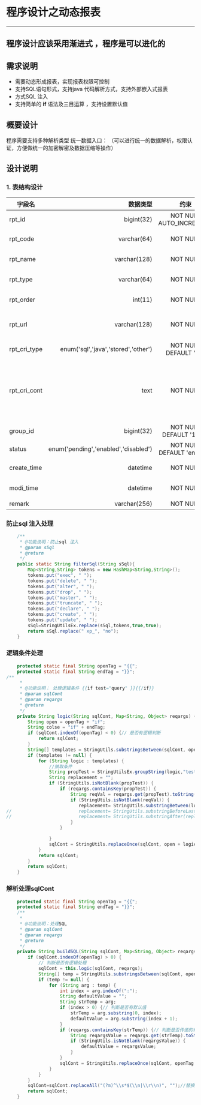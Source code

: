 # 程序设计之动态报表
------
## 程序设计应该采用渐进式 ，程序是可以进化的
## 需求说明
 - 需要动态形成报表，实现报表权限可控制
 - 支持SQL语句形式，支持java 代码解析方式，支持外部嵌入式报表
 - 方式SQL 注入
 - 支持简单的 **if** 语法及三目运算 ，支持设置默认值
## 概要设计
程序需要支持多种解析类型 
统一数据入口：
    （可以进行统一的数据解析，权限认证，方便做统一的加密解密及数据压缩等操作）
## 设计说明
### 1. 表结构设计
| 字段名        | 数据类型   |  约束  |描述  |
| --------   | -----:  | :----:  | :----:  |
| rpt_id     | bigint(32) |   NOT NULL AUTO_INCREMENT   |   报表Id     |
| rpt_code   | varchar(64)  |   NOT NULL   |   报表代号     |
| rpt_name   | varchar(128)  |   NOT NULL   |   报表名称    |
| rpt_type     |varchar(64)  |   NOT NULL   |   报表类型     |
| rpt_order     | int(11) |   NOT NULL |   排序号     |
| rpt_url     | varchar(128) |   NOT NULL |   报表展示地址    |
| rpt_cri_type     | enum('sql','java','stored','other') | NOT NULL DEFAULT 'sql' |   解析类型   |
| rpt_cri_cont     | text |   NOT NULL |   SQL语句 或者Java类绝对路径    |
| group_id     | bigint(32) |   NOT NULL DEFAULT '1000'  |   分组id    |
| status     | enum('pending','enabled','disabled') |   NOT NULL DEFAULT 'enabled'   |   状态    |
| create_time  | datetime |   NOT NULL   |   创建日期    |
| modi_time     | datetime |   NOT NULL  |   修改日期    |
| remark     | varchar(256) |   NOT NULL  |   描述    |





### 防止sql 注入处理
```java
    /**
     * @功能说明：防止sql 注入
     * @param sSql
     * @return
     */
	public static String filterSql(String sSql){
		Map<String,String> tokens = new HashMap<String,String>();
		tokens.put("exec", " ");
		tokens.put("delete", " ");
		tokens.put("alter", " ");
		tokens.put("drop", " ");
		tokens.put("master", " ");
		tokens.put("truncate", " ");
		tokens.put("declare", " ");
		tokens.put("create", " ");
		tokens.put("update", " ");
		sSql=StringUtilsEx.replace(sSql,tokens,true,true);
		return sSql.replace(" xp_", "no");
	}
```
### 逻辑条件处理
```java
    protected static final String openTag = "{{";
	protected static final String endTag = "}}";
/**
	 * 
	 * @功能说明： 处理逻辑条件 {{if test="query" }}{{/if}}
	 * @param sqlCont
	 * @param reqargs
	 * @return
	 */
	private String logic(String sqlCont, Map<String, Object> reqargs) {
		String open = openTag + "if";
		String colse = "if" + endTag;
		if (sqlCont.indexOf(openTag) < 0) {// 是否有逻辑判断
			return sqlCont;
		}
		String[] templates = StringUtils.substringsBetween(sqlCont, open,endTag);
		if (templates != null) {
			for (String logic : templates) {
				//抽取条件
				String propTest = StringUtilsEx.groupString(logic,"test=\"(.+?)\"",1);
				String replacement = "";
				if (StringUtils.isNotBlank(propTest)) {
					if (reqargs.containsKey(propTest)) {
						String reqVal = reqargs.get(propTest).toString();
						if (StringUtils.isNotBlank(reqVal)) {
						   replacement= StringUtils.substringBetween(logic, openTag,endTag);
//						   replacement= StringUtils.substringBeforeLast(logic, openTag);
//				   		   replacement= StringUtils.substringAfter(replacement, endTag);
						}
					}

				}
				sqlCont = StringUtils.replaceOnce(sqlCont, open + logic+ colse, replacement);
			}
			return sqlCont;
		}
		return sqlCont;
	}
```
### 解析处理sqlCont
```java
    protected static final String openTag = "{{";
	protected static final String endTag = "}}";
	/**
	 * 
	 * @功能说明：处理SQL
	 * @param sqlCont
	 * @param reqargs
	 * @return
	 */
	private String buildSQL(String sqlCont, Map<String, Object> reqargs) {
		if (sqlCont.indexOf(openTag) > 0) {
			// 判断是否有逻辑处理
			sqlCont = this.logic(sqlCont, reqargs);
			String[] temp = StringUtils.substringsBetween(sqlCont, openTag, endTag);
			if (temp != null) {
				for (String arg : temp) {
					int index = arg.indexOf(":");
					String defaultValue = "";
					String strTemp = arg;
					if (index > 0) {// 判断是否有默认值
						strTemp = arg.substring(0, index);
						defaultValue = arg.substring(index + 1);
					}
					if (reqargs.containsKey(strTemp)) {// 判断是否传递的有参数
						String reqargsValue = reqargs.get(strTemp).toString();
						if (StringUtils.isNotBlank(reqargsValue)) {
							defaultValue = reqargsValue;
						}
					}
					sqlCont = StringUtils.replaceOnce(sqlCont, openTag + arg+ endTag, defaultValue);
				}
			}
		}
		sqlCont=sqlCont.replaceAll("(?m)^\\s*$(\\n|\\r\\n)", "");//替换空行
		return sqlCont;
	}
```
